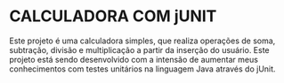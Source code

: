 # CALCULADORA COM jUNIT

Este projeto é uma calculadora simples, que realiza operações de soma, subtração, divisão e multiplicação a partir da inserção do usuário. Este projeto está sendo desenvolvido com a intensão de aumentar meus conhecimentos com testes unitários na linguagem Java através do jUnit.